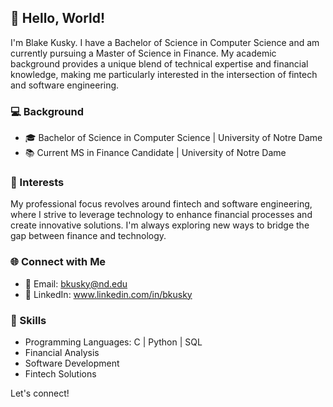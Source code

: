 ## 👋 Hello, World!

I'm Blake Kusky. I have a Bachelor of Science in Computer Science and am currently pursuing a Master of Science in Finance. My academic background provides a unique blend of technical expertise and financial knowledge, making me particularly interested in the intersection of fintech and software engineering.

### 💻 Background

- 🎓 Bachelor of Science in Computer Science | University of Notre Dame
- 📚 Current MS in Finance Candidate | University of Notre Dame

### 🚀 Interests

My professional focus revolves around fintech and software engineering, where I strive to leverage technology to enhance financial processes and create innovative solutions. I'm always exploring new ways to bridge the gap between finance and technology.

### 🌐 Connect with Me

- 📧 Email: bkusky@nd.edu
- 💼 LinkedIn: www.linkedin.com/in/bkusky

### 🌟 Skills

- Programming Languages: C | Python | SQL
- Financial Analysis
- Software Development
- Fintech Solutions

Let's connect!


<!--
**bkusky/bkusky** is a ✨ _special_ ✨ repository because its `README.md` (this file) appears on your GitHub profile.

Here are some ideas to get you started:

- 🔭 I’m currently working on ...
- 🌱 I’m currently learning ...
- 👯 I’m looking to collaborate on ...
- 🤔 I’m looking for help with ...
- 💬 Ask me about ...
- 📫 How to reach me: ...
- 😄 Pronouns: ...
- ⚡ Fun fact: ...
-->
